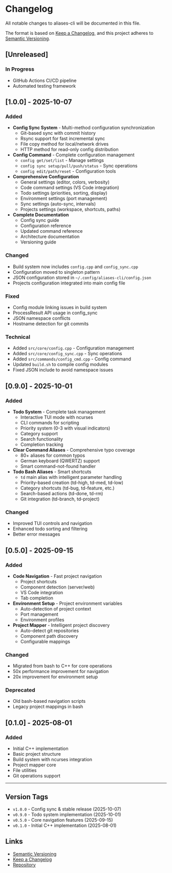 # Changelog

All notable changes to aliases-cli will be documented in this file.

The format is based on [Keep a Changelog](https://keepachangelog.com/en/1.0.0/),
and this project adheres to [Semantic Versioning](https://semver.org/spec/v2.0.0.html).

## [Unreleased]

### In Progress
- GitHub Actions CI/CD pipeline
- Automated testing framework

## [1.0.0] - 2025-10-07

### Added
- **Config Sync System** - Multi-method configuration synchronization
  - Git-based sync with commit history
  - Rsync support for fast incremental sync
  - File copy method for local/network drives
  - HTTP method for read-only config distribution
- **Config Command** - Complete configuration management
  - `config get/set/list` - Manage settings
  - `config sync setup/pull/push/status` - Sync operations
  - `config edit/path/reset` - Configuration tools
- **Comprehensive Configuration**
  - General settings (editor, colors, verbosity)
  - Code command settings (VS Code integration)
  - Todo settings (priorities, sorting, display)
  - Environment settings (port management)
  - Sync settings (auto-sync, intervals)
  - Projects settings (workspace, shortcuts, paths)
- **Complete Documentation**
  - Config sync guide
  - Configuration reference
  - Updated command reference
  - Architecture documentation
  - Versioning guide

### Changed
- Build system now includes `config.cpp` and `config_sync.cpp`
- Configuration moved to singleton pattern
- JSON configuration stored in `~/.config/aliases-cli/config.json`
- Projects configuration integrated into main config file

### Fixed
- Config module linking issues in build system
- ProcessResult API usage in config_sync
- JSON namespace conflicts
- Hostname detection for git commits

### Technical
- Added `src/core/config.cpp` - Configuration management
- Added `src/core/config_sync.cpp` - Sync operations
- Added `src/commands/config_cmd.cpp` - Config command
- Updated `build.sh` to compile config modules
- Fixed JSON include to avoid namespace issues

## [0.9.0] - 2025-10-01

### Added
- **Todo System** - Complete task management
  - Interactive TUI mode with ncurses
  - CLI commands for scripting
  - Priority system (0-3 with visual indicators)
  - Category support
  - Search functionality
  - Completion tracking
- **Clear Command Aliases** - Comprehensive typo coverage
  - 80+ aliases for common typos
  - German keyboard (QWERTZ) support
  - Smart command-not-found handler
- **Todo Bash Aliases** - Smart shortcuts
  - `td` main alias with intelligent parameter handling
  - Priority-based creation (td-high, td-med, td-low)
  - Category shortcuts (td-bug, td-feature, etc.)
  - Search-based actions (td-done, td-rm)
  - Git integration (td-branch, td-project)

### Changed
- Improved TUI controls and navigation
- Enhanced todo sorting and filtering
- Better error messages

## [0.5.0] - 2025-09-15

### Added
- **Code Navigation** - Fast project navigation
  - Project shortcuts
  - Component detection (server/web)
  - VS Code integration
  - Tab completion
- **Environment Setup** - Project environment variables
  - Auto-detection of project context
  - Port management
  - Environment profiles
- **Project Mapper** - Intelligent project discovery
  - Auto-detect git repositories
  - Component path discovery
  - Configurable mappings

### Changed
- Migrated from bash to C++ for core operations
- 50x performance improvement for navigation
- 20x improvement for environment setup

### Deprecated
- Old bash-based navigation scripts
- Legacy project mappings in bash

## [0.1.0] - 2025-08-01

### Added
- Initial C++ implementation
- Basic project structure
- Build system with ncurses integration
- Project mapper core
- File utilities
- Git operations support

---

## Version Tags

- `v1.0.0` - Config sync & stable release (2025-10-07)
- `v0.9.0` - Todo system implementation (2025-10-01)
- `v0.5.0` - Core navigation features (2025-09-15)
- `v0.1.0` - Initial C++ implementation (2025-08-01)

## Links

- [Semantic Versioning](https://semver.org/)
- [Keep a Changelog](https://keepachangelog.com/)
- [Repository](https://github.com/bbauer0706/aliases)
